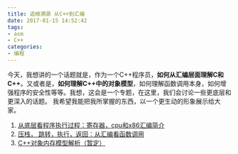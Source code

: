 ```yaml
---
title: 追根溯源 从C++到汇编
date: 2017-01-15 14:52:42
tags:
- asm
- C++
categories:
- 编程
---
```



今天，我想讲的一个话题就是，作为一个C++程序员，**如何从汇编层面理解C和C++**。又或者是，**如何理解C++中的对象模型**，如何理解函数调用本身，如何增强程序的安全性等等。我想，这会是一个专题，在这里，我们会讨论一些更底层和更深入的话题。
我希望我能把我所掌握的东西，以一个更生动的形象展示给大家。

1. [从底层看程序执行过程：寄存器，cpu和x86汇编简介](http://www.jianshu.com/p/d3871f33b6aa)
2. [压栈， 跳转，执行，返回：从汇编看函数调用](http://www.jianshu.com/p/594357dff57e)
3. [C++对象内存模型解析（暂定）]()